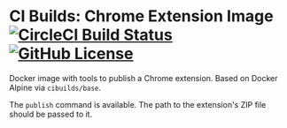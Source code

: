# CI Builds: Chrome Extension Image [![CircleCI Build Status](https://circleci.com/gh/cibuilds/chrome-extension.svg?style=shield)](https://circleci.com/gh/cibuilds/chrome-extension) [![GitHub License](https://img.shields.io/badge/license-MIT-blue.svg)](https://raw.githubusercontent.com/cibuilds/chrome-extension/master/LICENSE)

Docker image with tools to publish a Chrome extension. Based on Docker Alpine via `cibuilds/base`.

The `publish` command is available. The path to the extension's ZIP file should be passed to it.
